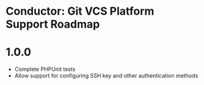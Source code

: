 Conductor: Git VCS Platform Support Roadmap
=======================

# 1.0.0
- Complete PHPUnit tests
- Allow support for configuring SSH key and other authentication methods
